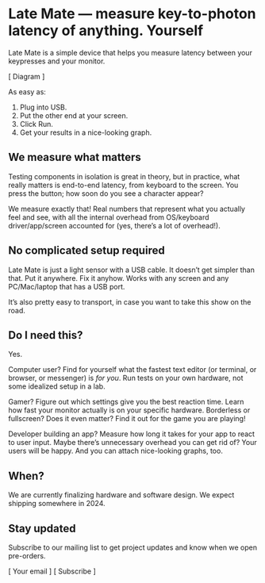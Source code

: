 # Late Mate — measure key-to-photon latency of anything. Yourself

Late Mate is a simple device that helps you measure latency between your keypresses and your monitor.

\[ Diagram \]

As easy as:

1. Plug into USB.
1. Put the other end at your screen.
1. Click Run.
1. Get your results in a nice-looking graph.

## We measure what matters

Testing components in isolation is great in theory, but in practice, what really matters is end-to-end latency, from keyboard to the screen. You press the button; how soon do you see a character appear?

We measure exactly that! Real numbers that represent what you actually feel and see, with all the internal overhead from OS/keyboard driver/app/screen accounted for (yes, there’s a lot of overhead!).

## No complicated setup required

Late Mate is just a light sensor with a USB cable. It doesn’t get simpler than that. Put it anywhere. Fix it anyhow. Works with any screen and any PC/Mac/laptop that has a USB port.

It’s also pretty easy to transport, in case you want to take this show on the road.

## Do I need this?

Yes.

Computer user? Find for yourself what the fastest text editor (or terminal, or browser, or messenger) is _for you_. Run tests on your own hardware, not some idealized setup in a lab.

Gamer? Figure out which settings give you the best reaction time. Learn how fast your monitor actually is on your specific hardware. Borderless or fullscreen? Does it even matter? Find it out for the game you are playing!

Developer building an app? Measure how long it takes for your app to react to user input. Maybe there’s unnecessary overhead you can get rid of? Your users will be happy. And you can attach nice-looking graphs, too.

## When?

We are currently finalizing hardware and software design. We expect shipping somewhere in 2024.

## Stay updated

Subscribe to our mailing list to get project updates and know when we open pre-orders.

\[ Your email \] \[ Subscribe \]